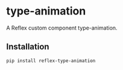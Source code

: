 # type-animation

A Reflex custom component type-animation.

## Installation

```bash
pip install reflex-type-animation
```